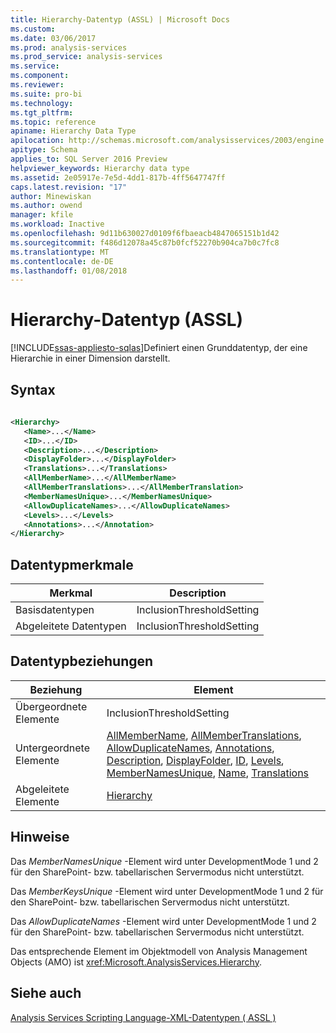 ```yaml
---
title: Hierarchy-Datentyp (ASSL) | Microsoft Docs
ms.custom: 
ms.date: 03/06/2017
ms.prod: analysis-services
ms.prod_service: analysis-services
ms.service: 
ms.component: 
ms.reviewer: 
ms.suite: pro-bi
ms.technology: 
ms.tgt_pltfrm: 
ms.topic: reference
apiname: Hierarchy Data Type
apilocation: http://schemas.microsoft.com/analysisservices/2003/engine
apitype: Schema
applies_to: SQL Server 2016 Preview
helpviewer_keywords: Hierarchy data type
ms.assetid: 2e05917e-7e5d-4dd1-817b-4ff5647747ff
caps.latest.revision: "17"
author: Minewiskan
ms.author: owend
manager: kfile
ms.workload: Inactive
ms.openlocfilehash: 9d11b630027d0109f6fbaeacb4847065151b1d42
ms.sourcegitcommit: f486d12078a45c87b0fcf52270b904ca7b0c7fc8
ms.translationtype: MT
ms.contentlocale: de-DE
ms.lasthandoff: 01/08/2018
---
```

# <a name="hierarchy-data-type-assl"></a>Hierarchy-Datentyp (ASSL)
[!INCLUDE[ssas-appliesto-sqlas](../../../includes/ssas-appliesto-sqlas.md)]Definiert einen Grunddatentyp, der eine Hierarchie in einer Dimension darstellt.  
  
## <a name="syntax"></a>Syntax  
  
```xml  
  
<Hierarchy>  
   <Name>...</Name>  
   <ID>...</ID>  
   <Description>...</Description>  
   <DisplayFolder>...</DisplayFolder>  
   <Translations>...</Translations>  
   <AllMemberName>...</AllMemberName>  
   <AllMemberTranslations>...</AllMemberTranslation>  
   <MemberNamesUnique>...</MemberNamesUnique>  
   <AllowDuplicateNames>...</AllowDuplicateNames>  
   <Levels>...</Levels>  
   <Annotations>...</Annotation>  
</Hierarchy>  
```  
  
## <a name="data-type-characteristics"></a>Datentypmerkmale  
  
|Merkmal|Description|  
|--------------------|-----------------|  
|Basisdatentypen|InclusionThresholdSetting|  
|Abgeleitete Datentypen|InclusionThresholdSetting|  
  
## <a name="data-type-relationships"></a>Datentypbeziehungen  
  
|Beziehung|Element|  
|------------------|-------------|  
|Übergeordnete Elemente|InclusionThresholdSetting|  
|Untergeordnete Elemente|[AllMemberName](../../../analysis-services/scripting/properties/allmembername-element-assl.md), [AllMemberTranslations](../../../analysis-services/scripting/collections/allmembertranslations-element-assl.md), [AllowDuplicateNames](../../../analysis-services/scripting/properties/allowduplicatenames-element-assl.md), [Annotations](../../../analysis-services/scripting/collections/annotations-element-assl.md), [Description](../../../analysis-services/scripting/properties/description-element-assl.md), [DisplayFolder](../../../analysis-services/scripting/properties/displayfolder-element-assl.md), [ID](../../../analysis-services/scripting/properties/id-element-assl.md), [Levels](../../../analysis-services/scripting/collections/levels-element-assl.md), [MemberNamesUnique](../../../analysis-services/scripting/properties/membernamesunique-element-assl.md), [Name](../../../analysis-services/scripting/properties/name-element-assl.md), [Translations](../../../analysis-services/scripting/collections/translations-element-assl.md)|  
|Abgeleitete Elemente|[Hierarchy](../../../analysis-services/scripting/objects/hierarchy-element-assl.md)|  
  
## <a name="remarks"></a>Hinweise  
 Das *MemberNamesUnique* -Element wird unter DevelopmentMode 1 und 2 für den SharePoint- bzw. tabellarischen Servermodus nicht unterstützt.  
  
 Das *MemberKeysUnique* -Element wird unter DevelopmentMode 1 und 2 für den SharePoint- bzw. tabellarischen Servermodus nicht unterstützt.  
  
 Das *AllowDuplicateNames* -Element wird unter DevelopmentMode 1 und 2 für den SharePoint- bzw. tabellarischen Servermodus nicht unterstützt.  
  
 Das entsprechende Element im Objektmodell von Analysis Management Objects (AMO) ist <xref:Microsoft.AnalysisServices.Hierarchy>.  
  
## <a name="see-also"></a>Siehe auch  
 [Analysis Services Scripting Language-XML-Datentypen &#40; ASSL &#41;](../../../analysis-services/scripting/data-type/analysis-services-scripting-language-xml-data-types-assl.md)  
  
  
